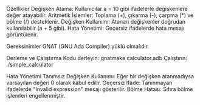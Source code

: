 Özellikler
  Değişken Atama: Kullanıcılar a = 10 gibi ifadelerle değişkenlere değer atayabilir.
  Aritmetik İşlemler: Toplama (+), çıkarma (-), çarpma (*) ve bölme (/) desteklenir.
  Değişken Kullanımı: Atanan değişkenler doğrudan kullanılabilir (a + 5 gibi).
  Hata Yönetimi: Geçersiz ifadelerde hata mesajı görüntülenir.

Gereksinimler
  GNAT (GNU Ada Compiler) yüklü olmalıdır.

Derleme ve Çalıştırma
  Kodu derleyin:
    gnatmake calculator.adb
  Çalıştırın:
    ./simple_calculator
  
Hata Yönetimi
  Tanımsız Değişken Kullanımı: Eğer bir değişken atanmadıysa varsayılan değeri 0 olarak kabul edilir.
  Geçersiz İfade: Tanınmayan ifadelerde "Invalid expression" mesajı gösterilir.
  Bölme Hatası: Sıfıra bölme işlemleri engellenmiştir.

